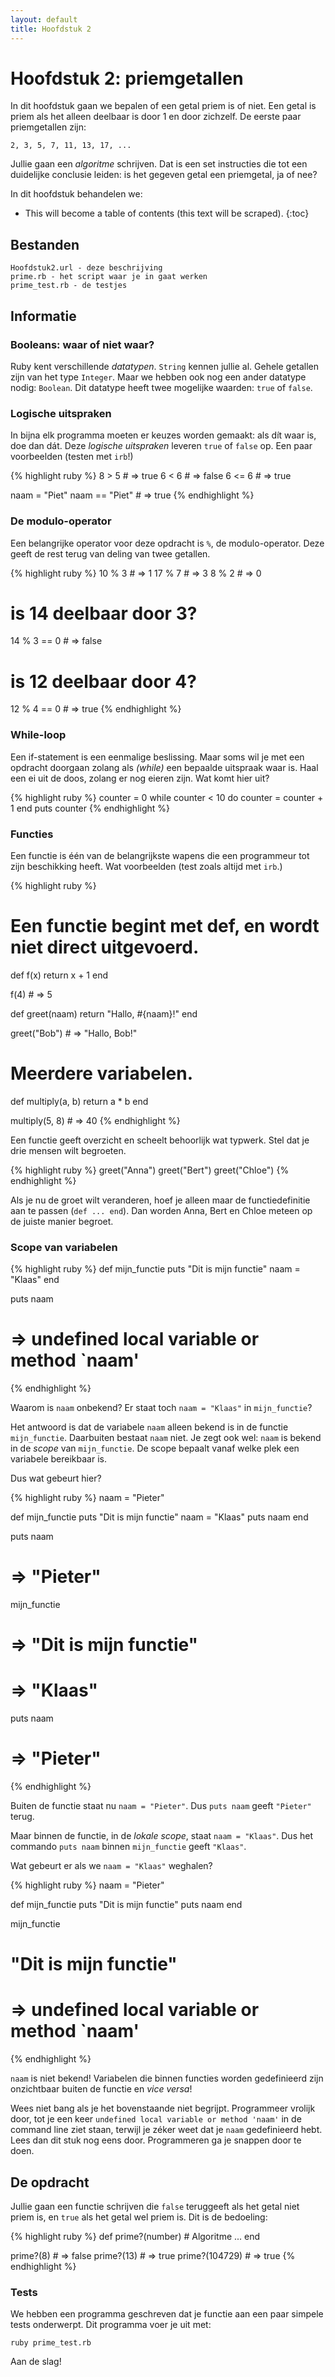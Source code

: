```yaml
---
layout: default
title: Hoofdstuk 2
---
```


# Hoofdstuk 2: priemgetallen
In dit hoofdstuk gaan we bepalen of een getal priem is of niet. Een getal is priem als het alleen deelbaar is door 1 en door zichzelf. De eerste paar priemgetallen zijn:

    2, 3, 5, 7, 11, 13, 17, ...

Jullie gaan een _algoritme_ schrijven. Dat is een set instructies die tot een duidelijke conclusie leiden: is het gegeven getal een priemgetal, ja of nee?

In dit hoofdstuk behandelen we:

* This will become a table of contents (this text will be scraped).
{:toc}

## Bestanden

    Hoofdstuk2.url - deze beschrijving
    prime.rb - het script waar je in gaat werken
    prime_test.rb - de testjes 

## Informatie

### Booleans: waar of niet waar?
Ruby kent verschillende _datatypen_. `String` kennen jullie al. Gehele getallen zijn van het type `Integer`. Maar we hebben ook nog een ander datatype nodig: `Boolean`. Dit datatype heeft twee mogelijke waarden: `true` of `false`.

### Logische uitspraken
In bijna elk programma moeten er keuzes worden gemaakt: als dít waar is, doe dan dát. Deze _logische uitspraken_ leveren `true` of `false` op. Een paar voorbeelden (testen met `irb`!)

{% highlight ruby %}
8 > 5   # => true
6 < 6   # => false
6 <= 6  # => true

naam = "Piet"
naam == "Piet"  # => true
{% endhighlight %}    

### De modulo-operator
Een belangrijke operator voor deze opdracht is `%`, de modulo-operator. Deze geeft de rest terug van deling van twee getallen.

{% highlight ruby %}
10 % 3  # => 1
17 % 7  # => 3
8 % 2   # => 0

# is 14 deelbaar door 3?
14 % 3 == 0 # => false
# is 12 deelbaar door 4?
12 % 4 == 0 # => true
{% endhighlight %} 

### While-loop
Een if-statement is een eenmalige beslissing. Maar soms wil je met een opdracht doorgaan zolang als _(while)_ een bepaalde uitspraak waar is. Haal een ei uit de doos, zolang er nog eieren zijn. Wat komt hier uit?

{% highlight ruby %}
counter = 0
while counter < 10 do
    counter = counter + 1
end
puts counter
{% endhighlight %}

### Functies
Een functie is één van de belangrijkste wapens die een programmeur tot zijn beschikking heeft. Wat voorbeelden (test zoals altijd met `irb`.)

{% highlight ruby %}
# Een functie begint met def, en wordt niet direct uitgevoerd.
def f(x)
    return x + 1
end

f(4)    # => 5

def greet(naam)
    return "Hallo, #{naam}!"
end

greet("Bob")    # => "Hallo, Bob!"

# Meerdere variabelen.
def multiply(a, b)
    return a * b
end

multiply(5, 8)  # => 40
{% endhighlight %} 

Een functie geeft overzicht en scheelt behoorlijk wat typwerk. Stel dat je drie mensen wilt begroeten.

{% highlight ruby %}
greet("Anna")
greet("Bert")
greet("Chloe")
{% endhighlight %}

Als je nu de groet wilt veranderen, hoef je alleen maar de functiedefinitie aan te passen (`def ... end`). Dan worden Anna, Bert en Chloe meteen op de juiste manier begroet.

### Scope van variabelen

{% highlight ruby %}
def mijn_functie
    puts "Dit is mijn functie"
    naam = "Klaas"
end

puts naam
# => undefined local variable or method `naam'
{% endhighlight %}

Waarom is `naam` onbekend? Er staat toch `naam = "Klaas"` in `mijn_functie`?

Het antwoord is dat de variabele `naam` alleen bekend is in de functie `mijn_functie`. Daarbuiten bestaat `naam` niet. Je zegt ook wel: `naam` is bekend in de _scope_   van `mijn_functie`. De scope bepaalt vanaf welke plek een variabele bereikbaar is.

Dus wat gebeurt hier?

{% highlight ruby %}
naam = "Pieter"

def mijn_functie
    puts "Dit is mijn functie"
    naam = "Klaas"
    puts naam
end

puts naam
# => "Pieter"
mijn_functie
# => "Dit is mijn functie"
# => "Klaas"
puts naam
# => "Pieter"
{% endhighlight %}

Buiten de functie staat nu `naam = "Pieter"`. Dus `puts naam` geeft `"Pieter"` terug.

Maar binnen de functie, in de _lokale scope_, staat `naam = "Klaas"`. Dus het commando `puts naam` binnen `mijn_functie` geeft `"Klaas"`.

Wat gebeurt er als we `naam = "Klaas"` weghalen?

{% highlight ruby %}
naam = "Pieter"

def mijn_functie
    puts "Dit is mijn functie"
    puts naam
end

mijn_functie
# "Dit is mijn functie"
# => undefined local variable or method `naam'
{% endhighlight %}

`naam` is niet bekend! Variabelen die binnen functies worden gedefinieerd zijn onzichtbaar buiten de functie en _vice versa_!

Wees niet bang als je het bovenstaande niet begrijpt. Programmeer vrolijk door, tot je een keer `undefined local variable or method 'naam'` in de command line ziet staan, terwijl je zéker weet dat je `naam` gedefinieerd hebt. Lees dan dit stuk nog eens door. Programmeren ga je snappen door te doen.

## De opdracht
Jullie gaan een functie schrijven die `false` teruggeeft als het getal niet priem is, en `true` als het getal wel priem is. Dit is de bedoeling:

{% highlight ruby %}
def prime?(number)
    # Algoritme ...
end

prime?(8)   # => false
prime?(13)  # => true
prime?(104729)  # => true 
{% endhighlight %}

### Tests
We hebben een programma geschreven dat je functie aan een paar simpele tests onderwerpt. Dit programma voer je uit met:

    ruby prime_test.rb

Aan de slag!
